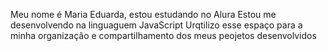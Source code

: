 Meu nome é Maria Eduarda, estou estudando no Alura 
Estou me desenvolvendo na linguaguem JavaScript
Urqtilizo esse espaço para a minha organização e compartilhamento dos meus peojetos desenvolvidos 
